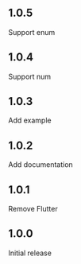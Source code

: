 ## 1.0.5

Support enum

## 1.0.4

Support num

## 1.0.3

Add example

## 1.0.2

Add documentation

## 1.0.1

Remove Flutter

## 1.0.0

Initial release
